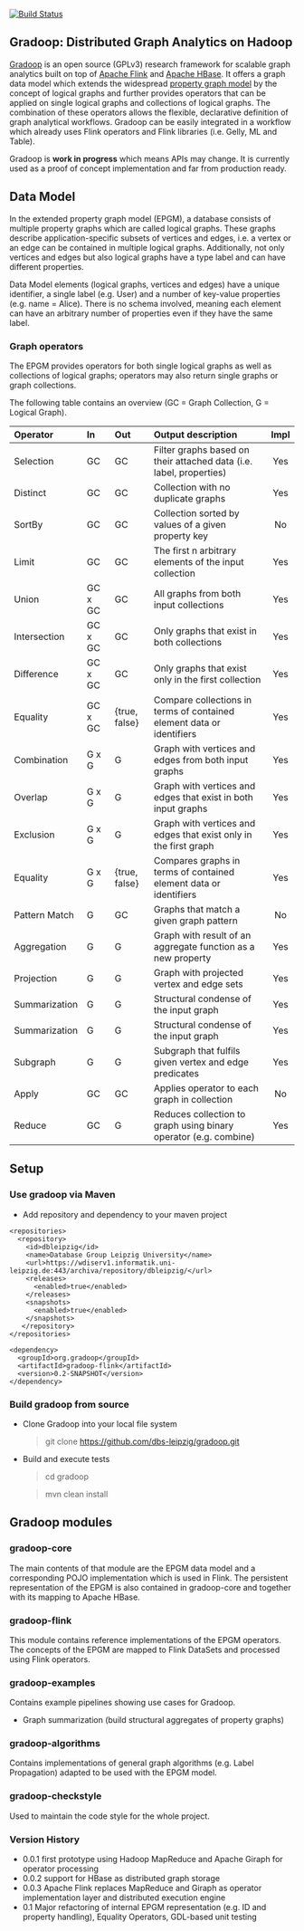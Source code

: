 [![Build Status](https://travis-ci.org/dbs-leipzig/gradoop.svg?branch=master)](https://travis-ci.org/dbs-leipzig/gradoop)

## Gradoop: Distributed Graph Analytics on Hadoop

[Gradoop](http://www.gradoop.com) is an open source (GPLv3) research framework 
for scalable graph analytics built on top of [Apache Flink](http://flink.apache.org/)
and [Apache HBase](http://hbase.apache.org/). It offers a graph data model which 
extends the widespread 
[property graph model](https://github.com/tinkerpop/blueprints/wiki/Property-Graph-Model) 
by the concept of logical graphs and further provides operators that can be applied 
on single logical graphs and collections of logical graphs. The combination of these 
operators allows the flexible, declarative definition of graph analytical workflows.
Gradoop can be easily integrated in a workflow which already uses Flink operators
and Flink libraries (i.e. Gelly, ML and Table).

Gradoop is **work in progress** which means APIs may change. It is currently used
as a proof of concept implementation and far from production ready.

## Data Model

In the extended property graph model (EPGM), a database consists of multiple 
property graphs which are called logical graphs. These graphs describe
application-specific subsets of vertices and edges, i.e. a vertex or an edge can
be contained in multiple logical graphs. Additionally, not only vertices and edges 
but also logical graphs have a type label and can have different properties.

Data Model elements (logical graphs, vertices and edges) have a unique identifier, 
a single label (e.g. User) and a number of key-value properties (e.g. name = Alice).
There is no schema involved, meaning each element can have an arbitrary number of
properties even if they have the same label.

### Graph operators

The EPGM provides operators for both single logical graphs as well as collections 
of logical graphs; operators may also return single graphs or graph collections.

The following table contains an overview (GC = Graph Collection, G = Logical Graph).

| Operator      | In      | Out           | Output description                                                      | Impl |
|:--------------|:--------|:--------------|:------------------------------------------------------------------------|:----:|
| Selection     | GC      | GC            | Filter graphs based on their attached data (i.e. label, properties)     | Yes  |
| Distinct      | GC      | GC            | Collection with no duplicate graphs                                     | Yes  |
| SortBy        | GC      | GC            | Collection sorted by values of a given property key                     | No   |
| Limit         | GC      | GC            | The first n arbitrary elements of the input collection                  | Yes  |
| Union         | GC x GC | GC            | All graphs from both input collections                                  | Yes  |
| Intersection  | GC x GC | GC            | Only graphs that exist in both collections                              | Yes  |
| Difference    | GC x GC | GC            | Only graphs that exist only in the first collection                     | Yes  |
| Equality      | GC x GC | {true, false} | Compare collections in terms of contained element data or identifiers   | Yes  |
| Combination   | G x G   | G             | Graph with vertices and edges from both input graphs                    | Yes  |
| Overlap       | G x G   | G             | Graph with vertices and edges that exist in both input graphs           | Yes  |
| Exclusion     | G x G   | G             | Graph with vertices and edges that exist only in the first graph        | Yes  |
| Equality      | G x G   | {true, false} | Compares graphs in terms of contained element data or identifiers       | Yes  |
| Pattern Match | G       | GC            | Graphs that match a given graph pattern                                 | No   |
| Aggregation   | G       | G             | Graph with result of an aggregate function as a new property            | Yes  |
| Projection    | G       | G             | Graph with projected vertex and edge sets                               | Yes  |
| Summarization | G       | G             | Structural condense of the input graph                                  | Yes  |
| Summarization | G       | G             | Structural condense of the input graph                                  | Yes  |
| Subgraph      | G       | G             | Subgraph that fulfils given vertex and edge predicates                  | Yes  |
| Apply         | GC      | GC            | Applies operator to each graph in collection                            | No   |
| Reduce        | GC      | G             | Reduces collection to graph using binary operator (e.g. combine)        | Yes  |

## Setup

### Use gradoop via Maven

* Add repository and dependency to your maven project

```
<repositories>
  <repository>
    <id>dbleipzig</id>
    <name>Database Group Leipzig University</name>
    <url>https://wdiserv1.informatik.uni-leipzig.de:443/archiva/repository/dbleipzig/</url>
    <releases>
      <enabled>true</enabled>
    </releases>
    <snapshots>
      <enabled>true</enabled>
    </snapshots>
   </repository>
</repositories>

<dependency>
  <groupId>org.gradoop</groupId>
  <artifactId>gradoop-flink</artifactId>
  <version>0.2-SNAPSHOT</version>
</dependency>
```

### Build gradoop from source

* Clone Gradoop into your local file system

    > git clone https://github.com/dbs-leipzig/gradoop.git
    
* Build and execute tests

    > cd gradoop
    
    > mvn clean install
    
## Gradoop modules

### gradoop-core

The main contents of that module are the EPGM data model and a corresponding POJO 
implementation which is used in Flink. The persistent representation of the EPGM
is also contained in gradoop-core and together with its mapping to Apache HBase.

### gradoop-flink

This module contains reference implementations of the EPGM operators. The 
concepts of the EPGM are mapped to Flink DataSets and processed using Flink 
operators.

### gradoop-examples

Contains example pipelines showing use cases for Gradoop. 

*   Graph summarization (build structural aggregates of property graphs)

### gradoop-algorithms

Contains implementations of general graph algorithms (e.g. Label Propagation)
adapted to be used with the EPGM model.

### gradoop-checkstyle

Used to maintain the code style for the whole project.
    
### Version History

* 0.0.1 first prototype using Hadoop MapReduce and Apache Giraph for operator
 processing
* 0.0.2 support for HBase as distributed graph storage
* 0.0.3 Apache Flink replaces MapReduce and Giraph as operator implementation
 layer and distributed execution engine
* 0.1 Major refactoring of internal EPGM representation (e.g. ID and property handling), Equality Operators, GDL-based unit testing




